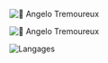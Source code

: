 ![👋 Angelo Tremoureux](https://user-images.githubusercontent.com/56980827/156919003-90ac8f38-9fad-4119-8dcf-f74cd98ed7cd.png)

![👋 Angelo Tremoureux](https://github-readme-stats.vercel.app/api?username=angelotremoureux&count_private=true&show_icons=true&theme=radical&locale=fr)



![Langages](https://github-readme-stats.vercel.app/api/top-langs/?username=angelotremoureux&layout=compact&locale=fr&theme=radical)
